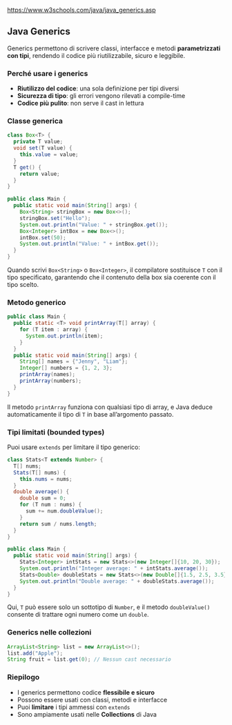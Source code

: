 https://www.w3schools.com/java/java_generics.asp
## Java Generics
Generics permettono di scrivere classi, interfacce e metodi **parametrizzati con tipi**, rendendo il codice più riutilizzabile, sicuro e leggibile.
### Perché usare i generics
* **Riutilizzo del codice**: una sola definizione per tipi diversi
* **Sicurezza di tipo**: gli errori vengono rilevati a compile-time
* **Codice più pulito**: non serve il cast in lettura
### Classe generica
```java
class Box<T> {
  private T value;
  void set(T value) {
    this.value = value;
  }
  T get() {
    return value;
  }
}
```
```java
public class Main {
  public static void main(String[] args) {
    Box<String> stringBox = new Box<>();
    stringBox.set("Hello");
    System.out.println("Value: " + stringBox.get());
    Box<Integer> intBox = new Box<>();
    intBox.set(50);
    System.out.println("Value: " + intBox.get());
  }
}
```
Quando scrivi `Box<String>` o `Box<Integer>`, il compilatore sostituisce `T` con il tipo specificato, garantendo che il contenuto della box sia coerente con il tipo scelto.
### Metodo generico
```java
public class Main {
  public static <T> void printArray(T[] array) {
    for (T item : array) {
      System.out.println(item);
    }
  }
  public static void main(String[] args) {
    String[] names = {"Jenny", "Liam"};
    Integer[] numbers = {1, 2, 3};
    printArray(names);
    printArray(numbers);
  }
}
```
Il metodo `printArray` funziona con qualsiasi tipo di array, e Java deduce automaticamente il tipo di `T` in base all’argomento passato.
### Tipi limitati (bounded types)
Puoi usare `extends` per limitare il tipo generico:
```java
class Stats<T extends Number> {
  T[] nums;
  Stats(T[] nums) {
    this.nums = nums;
  }
  double average() {
    double sum = 0;
    for (T num : nums) {
      sum += num.doubleValue();
    }
    return sum / nums.length;
  }
}
```
```java
public class Main {
  public static void main(String[] args) {
    Stats<Integer> intStats = new Stats<>(new Integer[]{10, 20, 30});
    System.out.println("Integer average: " + intStats.average());
    Stats<Double> doubleStats = new Stats<>(new Double[]{1.5, 2.5, 3.5});
    System.out.println("Double average: " + doubleStats.average());
  }
}
```
Qui, `T` può essere solo un sottotipo di `Number`, e il metodo `doubleValue()` consente di trattare ogni numero come un `double`.
### Generics nelle collezioni
```java
ArrayList<String> list = new ArrayList<>();
list.add("Apple");
String fruit = list.get(0); // Nessun cast necessario
```
### Riepilogo
* I generics permettono codice **flessibile e sicuro**
* Possono essere usati con classi, metodi e interfacce
* Puoi **limitare** i tipi ammessi con `extends`
* Sono ampiamente usati nelle **Collections** di Java